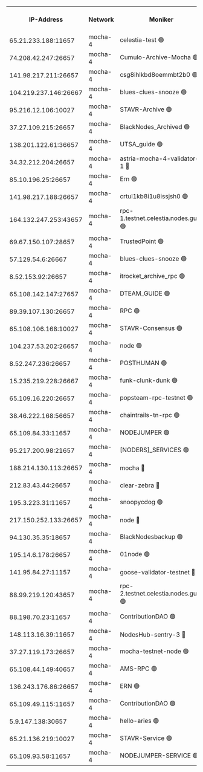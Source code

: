 


<table><tr><th>IP-Address</th><th>Network</th><th>Moniker</th><th>Latest Block Height</th><th>Earliest Block Height</th><th>Catching Up</th><th>Tx Index</th><th>Voting Power</th><th>Version</th><th>Scan Time</th></tr><tr><td>65.21.233.188:11657</td><td>mocha-4</td><td>celestia-test 🟢</td><td>5062615</td><td>0</td><td>False</td><td>on</td><td>0</td><td>3.3.1-mocha</td><td>2025-03-08T17:43:59.044721405UTC</td></tr><tr><td>74.208.42.247:26657</td><td>mocha-4</td><td>Cumulo-Archive-Mocha 🟢</td><td>5062586</td><td>1</td><td>False</td><td>on</td><td>0</td><td>3.4.0-mocha</td><td>2025-03-08T17:41:32.174786910UTC</td></tr><tr><td>141.98.217.211:26657</td><td>mocha-4</td><td>csg8ihlkbd8oemmbt2b0 🟢</td><td>5062588</td><td>1</td><td>False</td><td>on</td><td>0</td><td>3.4.0-mocha</td><td>2025-03-08T17:41:41.114586589UTC</td></tr><tr><td>104.219.237.146:26667</td><td>mocha-4</td><td>blues-clues-snooze 🟢</td><td>5062588</td><td>1</td><td>False</td><td>off</td><td>0</td><td>3.2.0-mocha</td><td>2025-03-08T17:41:42.220522329UTC</td></tr><tr><td>95.216.12.106:10027</td><td>mocha-4</td><td>STAVR-Archive 🟢</td><td>5025063</td><td>1</td><td>False</td><td>on</td><td>0</td><td>3.4.0-mocha</td><td>2025-03-08T17:41:44.690051556UTC</td></tr><tr><td>37.27.109.215:26657</td><td>mocha-4</td><td>BlackNodes_Archived 🟢</td><td>5062589</td><td>1</td><td>False</td><td>off</td><td>0</td><td>3.3.0-mocha</td><td>2025-03-08T17:41:47.102535009UTC</td></tr><tr><td>138.201.122.61:36657</td><td>mocha-4</td><td>UTSA_guide 🟢</td><td>5062590</td><td>1</td><td>False</td><td>on</td><td>0</td><td>3.4.0-mocha</td><td>2025-03-08T17:41:49.468477092UTC</td></tr><tr><td>34.32.212.204:26657</td><td>mocha-4</td><td>astria-mocha-4-validator-1 🔴</td><td>5062590</td><td>1</td><td>False</td><td>on</td><td>10509044</td><td>3.4.0</td><td>2025-03-08T17:41:49.783018239UTC</td></tr><tr><td>85.10.196.25:26657</td><td>mocha-4</td><td>Ern 🟢</td><td>5062592</td><td>1</td><td>False</td><td>on</td><td>0</td><td>3.4.0-mocha</td><td>2025-03-08T17:42:02.290892420UTC</td></tr><tr><td>141.98.217.188:26657</td><td>mocha-4</td><td>crtul1kb8i1u8issjsh0 🟢</td><td>5062595</td><td>1</td><td>False</td><td>on</td><td>0</td><td>3.4.0-mocha</td><td>2025-03-08T17:42:14.932122376UTC</td></tr><tr><td>164.132.247.253:43657</td><td>mocha-4</td><td>rpc-1.testnet.celestia.nodes.guru 🟢</td><td>5062600</td><td>1</td><td>False</td><td>on</td><td>0</td><td>3.4.0-mocha</td><td>2025-03-08T17:42:42.221045382UTC</td></tr><tr><td>69.67.150.107:28657</td><td>mocha-4</td><td>TrustedPoint 🟢</td><td>5062603</td><td>1</td><td>False</td><td>on</td><td>0</td><td>3.3.0-mocha</td><td>2025-03-08T17:43:00.217481264UTC</td></tr><tr><td>57.129.54.6:26667</td><td>mocha-4</td><td>blues-clues-snooze 🟢</td><td>5062604</td><td>1</td><td>False</td><td>off</td><td>0</td><td>3.2.0-mocha</td><td>2025-03-08T17:43:04.944262451UTC</td></tr><tr><td>8.52.153.92:26657</td><td>mocha-4</td><td>itrocket_archive_rpc 🟢</td><td>5062608</td><td>1</td><td>False</td><td>on</td><td>0</td><td>3.4.0-mocha</td><td>2025-03-08T17:43:22.845480866UTC</td></tr><tr><td>65.108.142.147:27657</td><td>mocha-4</td><td>DTEAM_GUIDE 🟢</td><td>5062611</td><td>1</td><td>False</td><td>on</td><td>0</td><td>3.4.0-mocha</td><td>2025-03-08T17:43:40.623067127UTC</td></tr><tr><td>89.39.107.130:26657</td><td>mocha-4</td><td>RPC 🟢</td><td>5062611</td><td>1</td><td>False</td><td>on</td><td>0</td><td>3.4.0-mocha</td><td>2025-03-08T17:43:40.984640595UTC</td></tr><tr><td>65.108.106.168:10027</td><td>mocha-4</td><td>STAVR-Consensus 🟢</td><td>5062614</td><td>1</td><td>False</td><td>on</td><td>0</td><td>3.4.0-mocha</td><td>2025-03-08T17:43:56.616239779UTC</td></tr><tr><td>104.237.53.202:26657</td><td>mocha-4</td><td>node 🟢</td><td>5062615</td><td>1</td><td>False</td><td>on</td><td>0</td><td>3.4.0-mocha</td><td>2025-03-08T17:44:02.740636772UTC</td></tr><tr><td>8.52.247.236:26657</td><td>mocha-4</td><td>POSTHUMAN 🟢</td><td>5062616</td><td>1</td><td>False</td><td>on</td><td>0</td><td>3.4.0-mocha</td><td>2025-03-08T17:44:08.135603743UTC</td></tr><tr><td>15.235.219.228:26667</td><td>mocha-4</td><td>funk-clunk-dunk 🟢</td><td>5062619</td><td>1</td><td>False</td><td>off</td><td>0</td><td>3.2.0-mocha</td><td>2025-03-08T17:44:21.432238782UTC</td></tr><tr><td>65.109.16.220:26657</td><td>mocha-4</td><td>popsteam-rpc-testnet 🟢</td><td>5062620</td><td>1</td><td>False</td><td>on</td><td>0</td><td>3.4.0-mocha</td><td>2025-03-08T17:44:28.469387974UTC</td></tr><tr><td>38.46.222.168:56657</td><td>mocha-4</td><td>chaintrails-tn-rpc 🟢</td><td>5062626</td><td>1</td><td>False</td><td>on</td><td>0</td><td>3.4.0-mocha</td><td>2025-03-08T17:44:58.474481486UTC</td></tr><tr><td>65.109.84.33:11657</td><td>mocha-4</td><td>NODEJUMPER 🟢</td><td>5062615</td><td>3214501</td><td>False</td><td>off</td><td>0</td><td>3.0.0-mocha</td><td>2025-03-08T17:44:03.130811015UTC</td></tr><tr><td>95.217.200.98:21657</td><td>mocha-4</td><td>[NODERS]_SERVICES 🟢</td><td>5062588</td><td>3453468</td><td>False</td><td>on</td><td>0</td><td>3.2.0-mocha</td><td>2025-03-08T17:41:38.678871065UTC</td></tr><tr><td>188.214.130.113:26657</td><td>mocha-4</td><td>mocha 🔴</td><td>5062595</td><td>4163991</td><td>False</td><td>off</td><td>100001</td><td>3.4.0</td><td>2025-03-08T17:42:17.378831119UTC</td></tr><tr><td>212.83.43.44:26657</td><td>mocha-4</td><td>clear-zebra 🔴</td><td>5062602</td><td>4200001</td><td>False</td><td>on</td><td>500001</td><td>3.3.1-mocha</td><td>2025-03-08T17:42:51.010702740UTC</td></tr><tr><td>195.3.223.31:11657</td><td>mocha-4</td><td>snoopycdog 🟢</td><td>5062622</td><td>4208501</td><td>False</td><td>off</td><td>0</td><td>3.4.0</td><td>2025-03-08T17:44:35.226089483UTC</td></tr><tr><td>217.150.252.133:26657</td><td>mocha-4</td><td>node 🔴</td><td>5062612</td><td>4244833</td><td>False</td><td>off</td><td>100505</td><td>3.4.0-mocha</td><td>2025-03-08T17:43:43.354669376UTC</td></tr><tr><td>94.130.35.35:18657</td><td>mocha-4</td><td>BlackNodesbackup 🟢</td><td>5062627</td><td>4579501</td><td>False</td><td>on</td><td>0</td><td>3.0.0-mocha</td><td>2025-03-08T17:45:01.386548173UTC</td></tr><tr><td>195.14.6.178:26657</td><td>mocha-4</td><td>01node 🟢</td><td>5062608</td><td>4633398</td><td>False</td><td>on</td><td>0</td><td>3.4.0</td><td>2025-03-08T17:43:25.279411048UTC</td></tr><tr><td>141.95.84.27:11157</td><td>mocha-4</td><td>goose-validator-testnet 🔴</td><td>5062609</td><td>4732501</td><td>False</td><td>on</td><td>4017</td><td>3.4.0-mocha</td><td>2025-03-08T17:43:27.982210655UTC</td></tr><tr><td>88.99.219.120:43657</td><td>mocha-4</td><td>rpc-2.testnet.celestia.nodes.guru 🟢</td><td>5062614</td><td>4786460</td><td>False</td><td>on</td><td>0</td><td>3.4.0-mocha</td><td>2025-03-08T17:43:53.849568462UTC</td></tr><tr><td>88.198.70.23:11657</td><td>mocha-4</td><td>ContributionDAO 🟢</td><td>5062603</td><td>4870504</td><td>False</td><td>off</td><td>0</td><td>3.4.0-mocha</td><td>2025-03-08T17:42:57.408491644UTC</td></tr><tr><td>148.113.16.39:11657</td><td>mocha-4</td><td>NodesHub-sentry-3 🔴</td><td>5062605</td><td>4941671</td><td>False</td><td>on</td><td>107152</td><td>3.3.1</td><td>2025-03-08T17:43:09.888650134UTC</td></tr><tr><td>37.27.119.173:26657</td><td>mocha-4</td><td>mocha-testnet-node 🟢</td><td>5062614</td><td>4941680</td><td>False</td><td>on</td><td>0</td><td>3.4.0-mocha</td><td>2025-03-08T17:43:56.261998555UTC</td></tr><tr><td>65.108.44.149:40657</td><td>mocha-4</td><td>AMS-RPC 🟢</td><td>5062608</td><td>4968112</td><td>False</td><td>on</td><td>0</td><td>3.2.0</td><td>2025-03-08T17:43:25.660623808UTC</td></tr><tr><td>136.243.176.86:26657</td><td>mocha-4</td><td>ERN 🟢</td><td>5062615</td><td>5026501</td><td>False</td><td>off</td><td>0</td><td>3.4.0-mocha</td><td>2025-03-08T17:43:59.743599075UTC</td></tr><tr><td>65.109.49.115:11657</td><td>mocha-4</td><td>ContributionDAO 🟢</td><td>5062603</td><td>5058663</td><td>False</td><td>off</td><td>0</td><td>3.4.0-mocha</td><td>2025-03-08T17:43:00.550699874UTC</td></tr><tr><td>5.9.147.138:30657</td><td>mocha-4</td><td>hello-aries 🟢</td><td>5062602</td><td>5059501</td><td>False</td><td>off</td><td>0</td><td>3.4.0-mocha</td><td>2025-03-08T17:42:50.695744633UTC</td></tr><tr><td>65.21.136.219:10027</td><td>mocha-4</td><td>STAVR-Service 🟢</td><td>5062588</td><td>5061001</td><td>False</td><td>on</td><td>0</td><td>3.4.0-mocha</td><td>2025-03-08T17:41:41.508644575UTC</td></tr><tr><td>65.109.93.58:11657</td><td>mocha-4</td><td>NODEJUMPER-SERVICE 🟢</td><td>5062627</td><td>5061212</td><td>False</td><td>off</td><td>0</td><td>3.4.0</td><td>2025-03-08T17:45:01.084637987UTC</td></tr></table>